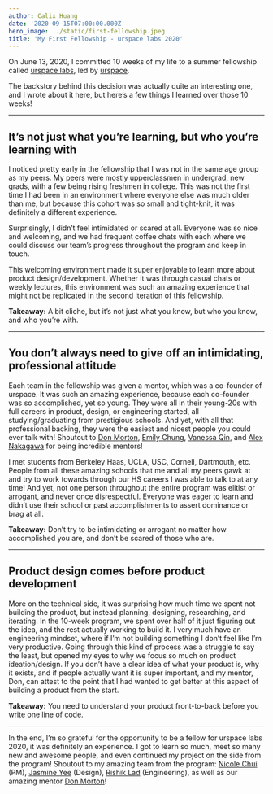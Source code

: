```yaml
---
author: Calix Huang
date: '2020-09-15T07:00:00.000Z'
hero_image: ../static/first-fellowship.jpeg
title: 'My First Fellowship - urspace labs 2020'
---
```


On June 13, 2020, I committed 10 weeks of my life to a summer fellowship called [urspace labs](https://labs.urspace.io/), led by [urspace](https://urspace.io/).

The backstory behind this decision was actually quite an interesting one, and I wrote about it here, but here’s a few things I learned over those 10 weeks!

--------------------------------------------

## It’s not just what you’re learning, but who you’re learning with
I noticed pretty early in the fellowship that I was not in the same age group as my peers. My peers were mostly upperclassmen in undergrad, new grads, with a few being rising freshmen in college. This was not the first time I had been in an environment where everyone else was much older than me, but because this cohort was so small and tight-knit, it was definitely a different experience.

Surprisingly, I didn’t feel intimidated or scared at all. Everyone was so nice and welcoming, and we had frequent coffee chats with each where we could discuss our team’s progress throughout the program and keep in touch.

This welcoming environment made it super enjoyable to learn more about product design/development. Whether it was through casual chats or weekly lectures, this environment was such an amazing experience that might not be replicated in the second iteration of this fellowship.

**Takeaway:** A bit cliche, but it’s not just what you know, but who you know, and who you’re with.

--------------------------------------------

## You don’t always need to give off an intimidating, professional attitude
Each team in the fellowship was given a mentor, which was a co-founder of urspace. It was such an amazing experience, because each co-founder was so accomplished, yet so young. They were all in their young-20s with full careers in product, design, or engineering started, all studying/graduating from prestigious schools. And yet, with all that professional backing, they were the easiest and nicest people you could ever talk with! Shoutout to [Don Morton](https://www.linkedin.com/in/don-morton/), [Emily Chung](https://www.linkedin.com/in/emilychungj/), [Vanessa Qin](https://www.linkedin.com/in/vanessaqin/), and [Alex Nakagawa](https://www.linkedin.com/in/alexnakagawa/) for being incredible mentors!

I met students from Berkeley Haas, UCLA, USC, Cornell, Dartmouth, etc. People from all these amazing schools that me and all my peers gawk at and try to work towards through our HS careers I was able to talk to at any time! And yet, not one person throughout the entire program was elitist or arrogant, and never once disrespectful. Everyone was eager to learn and didn’t use their school or past accomplishments to assert dominance or brag at all.

**Takeaway:** Don’t try to be intimidating or arrogant no matter how accomplished you are, and don’t be scared of those who are.

--------------------------------------------

## Product design comes before product development
More on the technical side, it was surprising how much time we spent not building the product, but instead planning, designing, researching, and iterating. In the 10-week program, we spent over half of it just figuring out the idea, and the rest actually working to build it.
I very much have an engineering mindset, where if I’m not building something I don’t feel like I’m very productive. Going through this kind of process was a struggle to say the least, but opened my eyes to why we focus so much on product ideation/design. If you don’t have a clear idea of what your product is, why it exists, and if people actually want it is super important, and my mentor, Don, can attest to the point that I had wanted to get better at this aspect of building a product from the start.

**Takeaway:** You need to understand your product front-to-back before you write one line of code.

--------------------------------------------

In the end, I’m so grateful for the opportunity to be a fellow for urspace labs 2020, it was definitely an experience. I got to learn so much, meet so many new and awesome people, and even continued my project on the side from the program! Shoutout to my amazing team from the program: [Nicole Chui](https://www.linkedin.com/in/nicolechui/) (PM), [Jasmine Yee](https://www.linkedin.com/in/jasmine-yee/) (Design), [Rishik Lad](https://www.linkedin.com/in/rlad/) (Engineering), as well as our amazing mentor [Don Morton](https://www.linkedin.com/in/don-morton/)!
